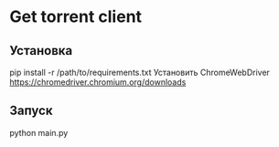 # Get torrent client

## Установка

pip install -r /path/to/requirements.txt
Установить ChromeWebDriver https://chromedriver.chromium.org/downloads

## Запуск

python main.py